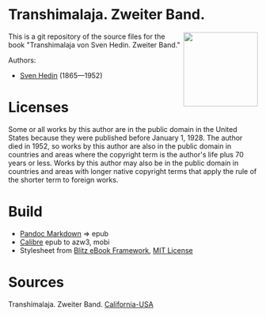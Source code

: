 # Transhimalaja. Zweiter Band.

<img align="right" height="150" src="https://user-images.githubusercontent.com/13177792/194169374-35571d1c-faa9-403c-a00d-ee6892b3332f.jpg">

This is a git repository of the source files for the book
"Transhimalaja von Sven Hedin. Zweiter Band."

Authors:

* [Sven Hedin](https://de.wikipedia.org/wiki/Sven_Hedin) (1865—1952)

# Licenses
Some or all works by this author are in the public domain in the United States
because they were published before January 1, 1928. The author died in 1952, so
works by this author are also in the public domain in countries and areas where
the copyright term is the author's life plus 70 years or less. Works by this
author may also be in the public domain in countries and areas with longer
native copyright terms that apply the rule of the shorter term to foreign works.

# Build
* [Pandoc Markdown](https://pandoc.org/MANUAL.html#pandocs-markdown) => epub
* [Calibre](https://calibre-ebook.com/) epub to azw3, mobi
* Stylesheet from [Blitz eBook Framework](https://friendsofepub.github.io/Blitz/), [MIT License](https://github.com/FriendsOfEpub/Blitz/blob/master/LICENSE)

# Sources
 Transhimalaja. Zweiter Band. [California-USA](https://babel.hathitrust.org/cgi/pt?id=uc1.b4507994)

